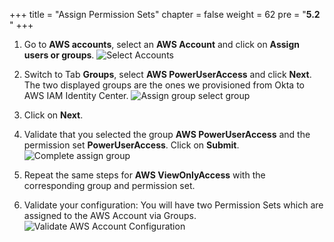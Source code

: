 +++
title = "Assign Permission Sets"
chapter = false
weight = 62
pre = "<b>5.2 </b>"
+++

1. Go to **AWS accounts**, select an **AWS Account** and click on **Assign users or groups**.
![Select Accounts](/images/350_select_accounts.png)

2. Switch to Tab **Groups**, select **AWS PowerUserAccess** and click **Next**. The two displayed groups are the ones we provisioned from Okta to AWS IAM Identity Center.
![Assign group select group](/images/355_assign_group_select_group.png)

3. Click on **Next**.
4. Validate that you selected the group **AWS PowerUserAccess** and the permission set **PowerUserAccess**. Click on **Submit**.
![Complete assign group](/images/365_complete_assigned_group.png)

5. Repeat the same steps for **AWS ViewOnlyAccess** with the corresponding group and permission set.
6. Validate your configuration: You will have two Permission Sets which are assigned to the AWS Account via Groups.
![Validate AWS Account Configuration](/images/370_validate_aws_account_configuration.png)